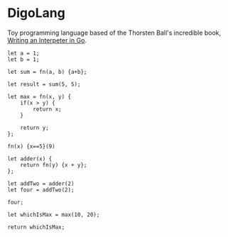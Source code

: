 # DigoLang

Toy programming language based of the Thorsten Ball's incredible book, [Writing an Interpeter in Go](https://interpreterbook.com).

```
let a = 1;
let b = 1;

let sum = fn(a, b) {a+b};

let result = sum(5, 5);

let max = fn(x, y) {
    if(x > y) {
        return x;
    }

    return y;
};

fn(x) {x==5}(9)

let adder(x) {
    return fn(y) {x + y};
};

let addTwo = adder(2)
let four = addTwo(2);

four;

let whichIsMax = max(10, 20);

return whichIsMax;

```